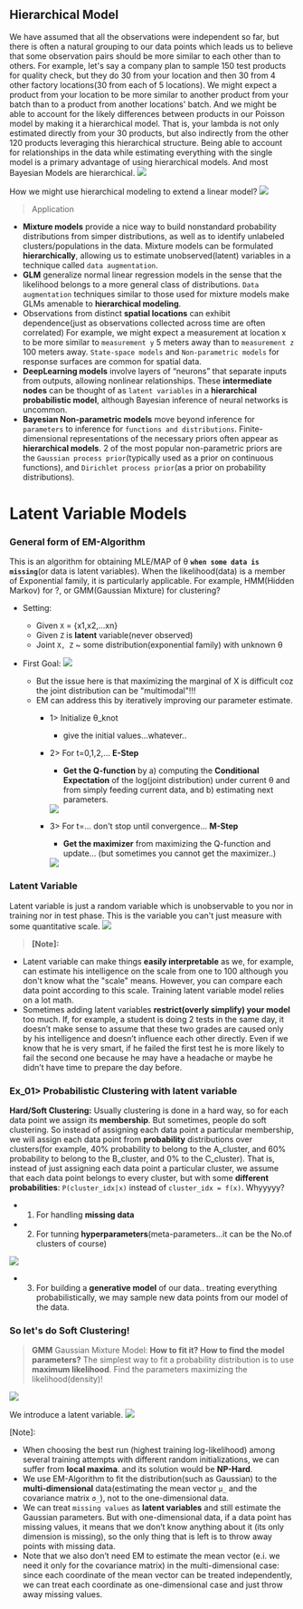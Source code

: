 
## Hierarchical Model
We have assumed that all the observations were independent so far, but there is often a natural grouping to our data points which leads us to believe that some observation pairs should be more similar to each other than to others. For example, let's say a company plan to sample 150 test products for quality check, but they do 30 from your location and then 30 from 4 other factory locations(30 from each of 5 locations). We might expect a product from your location to be more similar to another product from your batch than to a product from another locations' batch. And we might be able to account for the likely differences between products in our Poisson model by making it a hierarchical model. That is, your lambda is not only estimated directly from your 30 products, but also indirectly from the other 120 products leveraging this hierarchical structure. Being able to account for relationships in the data while estimating everything with the single model is a primary advantage of using hierarchical models. And most Bayesian Models are hierarchical. 
<img src="https://user-images.githubusercontent.com/31917400/48874302-7ff9af00-edea-11e8-835e-ff0b7ff2f098.jpg" />

How we might use hierarchical modeling to extend a linear model? 
<img src="https://user-images.githubusercontent.com/31917400/48876484-3911b680-edf6-11e8-892b-ec6e8ed8b284.jpg" />

> Application
 - **Mixture models** provide a nice way to build nonstandard probability distributions from simper distributions, as well as to identify unlabeled clusters/populations in the data. Mixture models can be formulated **hierarchically**, allowing us to estimate unobserved(latent) variables in a technique called `data augmentation`.
 - **GLM** generalize normal linear regression models in the sense that the likelihood belongs to a more general class of distributions. `Data augmentation` techniques similar to those used for mixture models make GLMs amenable to **hierarchical modeling**. 
 - Observations from distinct **spatial locations** can exhibit dependence(just as observations collected across time are often correlated) For example, we might expect a measurement at location x to be more similar to `measurement y` 5 meters away than to `measurement z` 100 meters away. `State-space models` and `Non-parametric models` for response surfaces are common for spatial data. 
 - **DeepLearning models** involve layers of “neurons” that separate inputs from outputs, allowing nonlinear relationships. These **intermediate nodes** can be thought of as `latent variables` in a **hierarchical probabilistic model**, although Bayesian inference of neural networks is uncommon. 
 - **Bayesian Non-parametric models** move beyond inference for `parameters` to inference for `functions and distributions`. Finite-dimensional representations of the necessary priors often appear as **hierarchical models**. 2 of the most popular non-parametric priors are the `Gaussian process prior`(typically used as a prior on continuous functions), and `Dirichlet process prior`(as a prior on probability distributions). 








# Latent Variable Models
### General form of EM-Algorithm
This is an algorithm for obtaining MLE/MAP of θ **`when some data is missing`**(or data is latent variables). When the likelihood(data) is a member of Exponential family, it is particularly applicable. For example, HMM(Hidden Markov) for ?, or GMM(Gaussian Mixture) for clustering?
 - Setting:
   - Given `X` = {x1,x2,...xn} 
   - Given `Z` is **latent** variable(never observed)
   - Joint `X, Z` ~ some distribution(exponential family) with unknown θ
 - First Goal: <img src="https://user-images.githubusercontent.com/31917400/66665785-25a64e80-ec47-11e9-91c2-924afe6ede25.jpg" />
 
   - But the issue here is that maximizing the marginal of X is difficult coz the joint distribution can be "multimodal"!!! 
   - EM can address this by iteratively improving our parameter estimate.
     - 1> Initialize θ_knot 
       - give the initial values...whatever..
     - 2> For t=0,1,2,... **E-Step** 
       - **Get the Q-function** by a) computing the **Conditional Expectation** of the log(joint distribution) under current θ and from simply feeding current data, and b) estimating next parameters. 
       <img src="https://user-images.githubusercontent.com/31917400/66671143-542a2680-ec53-11e9-886e-87dbaedf6adf.jpg" />
   
     - 3> For t=... don't stop until convergence... **M-Step**
       - **Get the maximizer** from maximizing the Q-function and update... (but sometimes you cannot get the maximizer..)  
       <img src="https://user-images.githubusercontent.com/31917400/66669310-12977c80-ec4f-11e9-958f-4611321128ca.jpg" />










### Latent Variable
Latent variable is just a random variable which is unobservable to you nor in training nor in test phase. This is the variable you can't just measure with some quantitative scale. 
<img src="https://user-images.githubusercontent.com/31917400/48974117-ebd85380-f046-11e8-913b-f788ec6bf63f.jpg" />

> __[Note]:__  
 - Latent variable can make things **easily interpretable** as we, for example, can estimate his intelligence on the scale from one to 100 although you don't know what the "scale" means. However, you can compare each data point according to this scale. Training latent variable model relies on a lot math.
 - Sometimes adding latent variables **restrict(overly simplify) your model** too much. If, for example, a student is doing 2 tests in the same day, it doesn’t make sense to assume that these two grades are caused only by his intelligence and doesn’t influence each other directly. Even if we know that he is very smart, if he failed the first test he is more likely to fail the second one because he may have a headache or maybe he didn’t have time to prepare the day before.

### Ex_01> Probabilistic Clustering with latent variable
__Hard/Soft Clustering:__ Usually clustering is done in a hard way, so for each data point we assign its **membership**. But sometimes, people do soft clustering. So instead of assigning each data point a particular membership, we will assign each data point from **probability** distributions over clusters(for example, 40% probability to belong to the A_cluster, and 60% probability to belong to the B_cluster, and 0% to the C_cluster). That is, instead of just assigning each data point a particular cluster, we assume that each data point belongs to every cluster, but with some **different probabilities**: `P(cluster_idx|x)` instead of `cluster_idx = f(x)`. Whyyyyy?  
 - 1. For handling **missing data**
 - 2. For tunning **hyperparameters**(meta-parameters...it can be the No.of clusters of course)
 <img src="https://user-images.githubusercontent.com/31917400/51439273-b69b5b00-1caf-11e9-99ee-a39f00c652bc.jpg" /> 
 
 - 3. For building a **generative model** of our data.. treating everything probabilistically, we may sample new data points from our model of the data.

### So let's do Soft Clustering!
> __GMM__ Gaussian Mixture Model: **How to fit it? How to find the model parameters?** 
The simplest way to fit a probability distribution is to use **maximum likelihood**. Find the parameters maximizing the likelihood(density)! 
<img src="https://user-images.githubusercontent.com/31917400/51492177-c3e84080-1da8-11e9-8386-e1ce3e4eb595.jpg" /> 

We introduce a latent variable.
<img src="https://user-images.githubusercontent.com/31917400/51533344-71576480-1e3a-11e9-8570-c0128a7cc197.jpg" /> 

[Note]: 
 - When choosing the best run (highest training log-likelihood) among several training attempts with different random initializations, we can suffer from **local maxima**. and its solution would be **NP-Hard**. 
 - We use EM-Algorithm to fit the distribution(such as Gaussian) to the **multi-dimensional** data(estimating the mean vector `μ_` and the covariance matrix `σ_`), not to the one-dimensional data. 
 - We can treat `missing values` as **latent variables** and still estimate the Gaussian parameters. But with one-dimensional data, if a data point has missing values, it means that we don’t know anything about it (its only dimension is missing), so the only thing that is left is to throw away points with missing data.
 - Note that we also don’t need EM to estimate the mean vector (e.i. we need it only for the covariance matrix) in the multi-dimensional case: since each coordinate of the mean vector can be treated independently, we can treat each coordinate as one-dimensional case and just throw away missing values. 

























